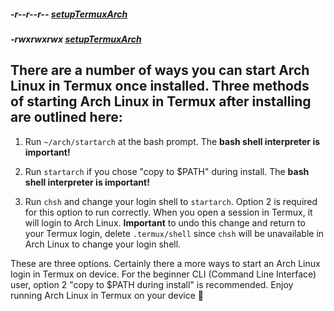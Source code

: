 ##### -r--r--r-- [setupTermuxArch](https://raw.githubusercontent.com/TermuxArch/TermuxArch/master/setupTermuxArch)
##### -rwxrwxrwx [setupTermuxArch](https://TermuxArch.github.io/TermuxArch/setupTermuxArch) 

## __There are a number of ways you can start Arch Linux in Termux once installed.  Three methods of starting Arch Linux in Termux after installing are outlined here:__

1)  Run `~/arch/startarch` at the bash prompt.  The **bash shell interpreter is important!**

2)  Run `startarch` if you chose "copy to $PATH" during install.  The **bash shell interpreter is important!**

3)  Run `chsh` and change your login shell to `startarch`.  Option 2 is required for this option to run correctly.  When you open a session in Termux, it will login to Arch Linux.  **Important** to undo this change and return to your Termux login, delete `.termux/shell` since `chsh` will be unavailable in Arch Linux to change your login shell.  

These are three options. Certainly there a more ways to start an Arch Linux login in Termux on device.  For the beginner CLI (Command Line Interface) user, option 2 "copy to $PATH during install" is recommended.  Enjoy running Arch Linux in Termux on your device 📲 

